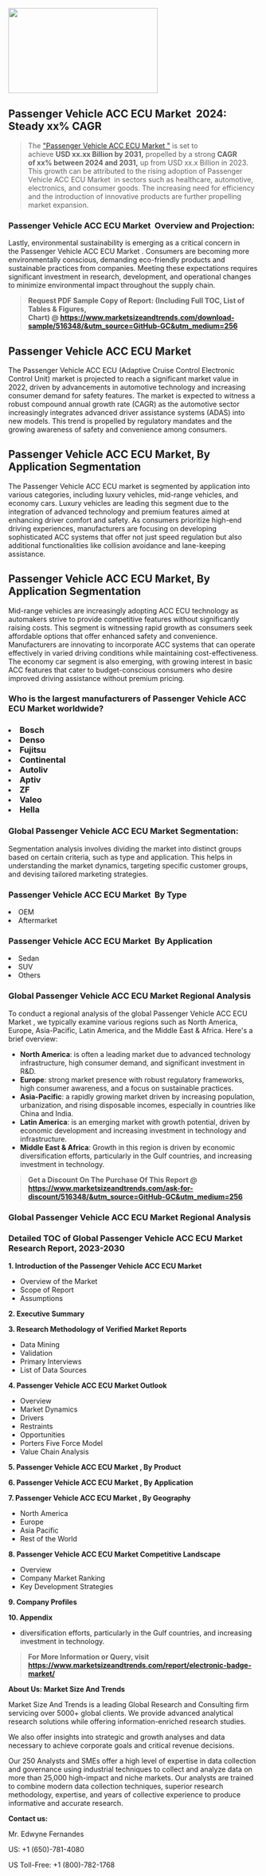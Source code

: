 <p><img class="alignnone size-medium wp-image-20088" src="https://ffe5etoiles.com/wp-content/uploads/2024/12/MST1-300x171.png" alt="" width="300" height="171" /></p><h2 id="ember46" class="ember-view reader-text-block__heading-2">Passenger Vehicle ACC ECU Market &nbsp;2024: Steady&nbsp;xx% CAGR</h2><blockquote id="ember47" class="ember-view reader-text-block__blockquote">The&nbsp;<a class="app-aware-link " href="https://www.marketsizeandtrends.com/download-sample/516348/&utm_source=GitHub-GC&utm_medium=256" target="_blank" data-test-app-aware-link="">"Passenger Vehicle ACC ECU Market "</a>&nbsp;is set to achieve&nbsp;<strong>USD&nbsp;xx.xx&nbsp;Billion by 2031,</strong>&nbsp;propelled by a strong&nbsp;<strong>CAGR of&nbsp;xx% between 2024 and 2031,</strong>&nbsp;up from USD xx.x Billion in 2023. This growth can be attributed to the rising adoption of&nbsp;Passenger Vehicle ACC ECU Market &nbsp;in sectors such as healthcare, automotive, electronics, and consumer goods. The increasing need for efficiency and the introduction of innovative products are further propelling market expansion.</blockquote><h3 id="ember48" class="ember-view reader-text-block__heading-3">Passenger Vehicle ACC ECU Market &nbsp;Overview and Projection:</h3><p id="ember49" class="ember-view reader-text-block__paragraph">Lastly, environmental sustainability is emerging as a critical concern in the&nbsp;Passenger Vehicle ACC ECU Market . Consumers are becoming more environmentally conscious, demanding eco-friendly products and sustainable practices from companies. Meeting these expectations requires significant investment in research, development, and operational changes to minimize environmental impact throughout the supply chain.</p><blockquote id="ember50" class="ember-view reader-text-block__blockquote"><strong>Request PDF Sample Copy of Report: (Including Full TOC, List of Tables &amp; Figures, Chart)&nbsp;@&nbsp;<strong><a href="https://www.marketsizeandtrends.com/download-sample/516348/&utm_source=GitHub-GC&utm_medium=256" target="_blank">https://www.marketsizeandtrends.com/download-sample/516348/&utm_source=GitHub-GC&utm_medium=256</a></strong></strong></blockquote><h3 class=""> <h2>Passenger Vehicle ACC ECU Market</h2><p>The Passenger Vehicle ACC ECU (Adaptive Cruise Control Electronic Control Unit) market is projected to reach a significant market value in 2022, driven by advancements in automotive technology and increasing consumer demand for safety features. The market is expected to witness a robust compound annual growth rate (CAGR) as the automotive sector increasingly integrates advanced driver assistance systems (ADAS) into new models. This trend is propelled by regulatory mandates and the growing awareness of safety and convenience among consumers.</p><h2>Passenger Vehicle ACC ECU Market, By Application Segmentation</h2><p>The Passenger Vehicle ACC ECU market is segmented by application into various categories, including luxury vehicles, mid-range vehicles, and economy cars. Luxury vehicles are leading this segment due to the integration of advanced technology and premium features aimed at enhancing driver comfort and safety. As consumers prioritize high-end driving experiences, manufacturers are focusing on developing sophisticated ACC systems that offer not just speed regulation but also additional functionalities like collision avoidance and lane-keeping assistance.</p><h2>Passenger Vehicle ACC ECU Market, By Application Segmentation</h2><p>Mid-range vehicles are increasingly adopting ACC ECU technology as automakers strive to provide competitive features without significantly raising costs. This segment is witnessing rapid growth as consumers seek affordable options that offer enhanced safety and convenience. Manufacturers are innovating to incorporate ACC systems that can operate effectively in varied driving conditions while maintaining cost-effectiveness. The economy car segment is also emerging, with growing interest in basic ACC features that cater to budget-conscious consumers who desire improved driving assistance without premium pricing.</p></h3><h3 id="" class="">Who is the largest manufacturers of&nbsp;Passenger Vehicle ACC ECU Market worldwide?</h3><h3 class=""></Li><Li>Bosch</Li><Li> Denso</Li><Li> Fujitsu</Li><Li> Continental</Li><Li> Autoliv</Li><Li> Aptiv</Li><Li> ZF</Li><Li> Valeo</Li><Li> Hella</h3><h3 id="ember53" class="ember-view reader-text-block__heading-3">Global&nbsp;Passenger Vehicle ACC ECU Market Segmentation:</h3><p id="ember54" class="ember-view reader-text-block__paragraph">Segmentation analysis involves dividing the market into distinct groups based on certain criteria, such as type and application. This helps in understanding the market dynamics, targeting specific customer groups, and devising tailored marketing strategies.</p><h3 id="" class="">Passenger Vehicle ACC ECU Market &nbsp;By Type</h3><p></Li><Li>OEM</Li><Li> Aftermarket</p><h3 id="" class="">Passenger Vehicle ACC ECU Market &nbsp;By Application</h3><p class=""></Li><Li>Sedan</Li><Li> SUV</Li><Li> Others</p><h3 id="ember62" class="ember-view reader-text-block__heading-3">Global Passenger Vehicle ACC ECU Market Regional Analysis</h3><p id="ember63" class="ember-view reader-text-block__paragraph">To conduct a regional analysis of the global Passenger Vehicle ACC ECU Market , we typically examine various regions such as North America, Europe, Asia-Pacific, Latin America, and the Middle East &amp; Africa. Here's a brief overview:</p><ul><li><strong>North America</strong>: is often a leading market due to advanced technology infrastructure, high consumer demand, and significant investment in R&amp;D.</li><li><strong>Europe</strong>: strong market presence with robust regulatory frameworks, high consumer awareness, and a focus on sustainable practices.</li><li><strong>Asia-Pacific</strong>: a rapidly growing market driven by increasing population, urbanization, and rising disposable incomes, especially in countries like China and India.</li><li><strong>Latin America</strong>: is an emerging market with growth potential, driven by economic development and increasing investment in technology and infrastructure.</li><li><strong>Middle East &amp; Africa</strong>: Growth in this region is driven by economic diversification efforts, particularly in the Gulf countries, and increasing investment in technology.</li></ul><blockquote id="ember61" class="ember-view reader-text-block__blockquote"><strong>Get a Discount On The Purchase Of This Report @ <strong><a href="https://html-cleaner.com/" target="">https://www.marketsizeandtrends.com/ask-for-discount/516348/&utm_source=GitHub-GC&utm_medium=256</a></strong></strong></blockquote><h3 id="ember62" class="ember-view reader-text-block__heading-3">Global Passenger Vehicle ACC ECU Market Regional Analysis</h3><h3 id="" class="">Detailed TOC of Global Passenger Vehicle ACC ECU Market Research Report, 2023-2030</h3><p id="" class=""><strong>1. Introduction of the Passenger Vehicle ACC ECU Market </strong></p><ul><li>Overview of the Market</li><li>Scope of Report</li><li>Assumptions</li></ul><p id="" class=""><strong>2. Executive Summary</strong></p><p id="" class=""><strong>3. Research Methodology of Verified Market Reports</strong></p><ul><li>Data Mining</li><li>Validation</li><li>Primary Interviews</li><li>List of Data Sources</li></ul><p id="" class=""><strong>4. Passenger Vehicle ACC ECU Market Outlook</strong></p><ul><li>Overview</li><li>Market Dynamics</li><li>Drivers</li><li>Restraints</li><li>Opportunities</li><li>Porters Five Force Model</li><li>Value Chain Analysis</li></ul><p id="" class=""><strong>5. Passenger Vehicle ACC ECU Market , By Product</strong></p><p id="" class=""><strong>6. Passenger Vehicle ACC ECU Market , By Application</strong></p><p id="" class=""><strong>7. Passenger Vehicle ACC ECU Market , By Geography</strong></p><ul><li>North America</li><li>Europe</li><li>Asia Pacific</li><li>Rest of the World</li></ul><p id="" class=""><strong>8. Passenger Vehicle ACC ECU Market Competitive Landscape</strong></p><ul><li>Overview</li><li>Company Market Ranking</li><li>Key Development Strategies</li></ul><p id="" class=""><strong>9. Company Profiles</strong></p><p id="" class=""><strong>10. Appendix</strong></p><ul><li>diversification efforts, particularly in the Gulf countries, and increasing investment in technology.</li></ul><blockquote id="ember65" class="ember-view reader-text-block__blockquote"><strong>For More Information or Query, visit <strong><strong><a href="https://html-cleaner.com/" target="">https://www.marketsizeandtrends.com/report/electronic-badge-market/</a></strong></strong></strong></blockquote><p id="" class=""><strong>About Us: Market Size And Trends</strong></p><p id="" class="">Market Size And Trends is a leading Global Research and Consulting firm servicing over 5000+ global clients. We provide advanced analytical research solutions while offering information-enriched research studies.</p><p id="" class="">We also offer insights into strategic and growth analyses and data necessary to achieve corporate goals and critical revenue decisions.</p><p id="" class="">Our 250 Analysts and SMEs offer a high level of expertise in data collection and governance using industrial techniques to collect and analyze data on more than 25,000 high-impact and niche markets. Our analysts are trained to combine modern data collection techniques, superior research methodology, expertise, and years of collective experience to produce informative and accurate research.</p><p id="" class=""><strong>Contact us:</strong></p><p id="" class="">Mr. Edwyne Fernandes</p><p id="" class="">US: +1 (650)-781-4080</p><p id="" class="">US Toll-Free: +1 (800)-782-1768</p>
